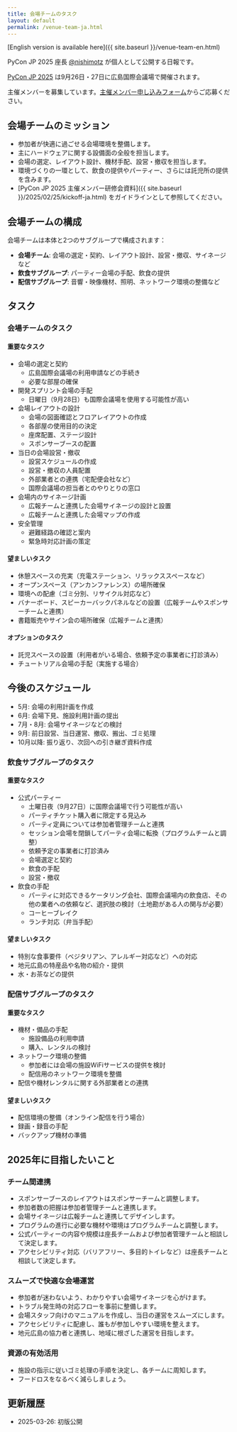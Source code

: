 ```yaml
---
title: 会場チームのタスク
layout: default
permalink: /venue-team-ja.html
---
```


[English version is available here]({{ site.baseurl }}/venue-team-en.html)

PyCon JP 2025 座長 [@nishimotz](https://d.nishimotz.com/aboutme) が個人として公開する日報です。

[PyCon JP 2025](https://2025.pycon.jp/) は9月26日・27日に広島国際会議場で開催されます。

主催メンバーを募集しています。[主催メンバー申し込みフォーム](https://forms.gle/7irqYKhZVj7AY7LfA)からご応募ください。

## 会場チームのミッション

- 参加者が快適に過ごせる会場環境を整備します。
- 主にハードウェアに関する設備面の全般を担当します。
- 会場の選定、レイアウト設計、機材手配、設営・撤収を担当します。
- 環境づくりの一環として、飲食の提供やパーティー、さらには託児所の提供を含みます。
- [PyCon JP 2025 主催メンバー研修会資料]({{ site.baseurl }}/2025/02/25/kickoff-ja.html) をガイドラインとして参照してください。

## 会場チームの構成

会場チームは本体と2つのサブグループで構成されます：

- **会場チーム**: 会場の選定・契約、レイアウト設計、設営・撤収、サイネージなど
- **飲食サブグループ**: パーティー会場の手配、飲食の提供
- **配信サブグループ**: 音響・映像機材、照明、ネットワーク環境の整備など

## タスク

### 会場チームのタスク

#### 重要なタスク

- 会場の選定と契約
  - 広島国際会議場の利用申請などの手続き
  - 必要な部屋の確保
- 開発スプリント会場の手配
  - 日曜日（9月28日）も国際会議場を使用する可能性が高い
- 会場レイアウトの設計
  - 会場の図面確認とフロアレイアウトの作成
  - 各部屋の使用目的の決定
  - 座席配置、ステージ設計
  - スポンサーブースの配置
- 当日の会場設営・撤収
  - 設営スケジュールの作成
  - 設営・撤収の人員配置
  - 外部業者との連携（宅配便会社など）
  - 国際会議場の担当者とのやりとりの窓口
- 会場内のサイネージ計画
  - 広報チームと連携した会場サイネージの設計と設置
  - 広報チームと連携した会場マップの作成
- 安全管理
  - 避難経路の確認と案内
  - 緊急時対応計画の策定

#### 望ましいタスク

- 休憩スペースの充実（充電ステーション、リラックススペースなど）
- オープンスペース（アンカンファレンス）の場所確保
- 環境への配慮（ゴミ分別、リサイクル対応など）
- バナーボード、スピーカーバックパネルなどの設置（広報チームやスポンサーチームと連携）
- 書籍販売やサイン会の場所確保（広報チームと連携）

#### オプションのタスク

- 託児スペースの設置（利用者がいる場合、依頼予定の事業者に打診済み）
- チュートリアル会場の手配（実施する場合）

## 今後のスケジュール

- 5月: 会場の利用計画を作成
- 6月: 会場下見、施設利用計画の提出
- 7月・8月: 会場サイネージなどの検討
- 9月: 前日設営、当日運営、撤収、搬出、ゴミ処理
- 10月以降: 振り返り、次回への引き継ぎ資料作成

### 飲食サブグループのタスク

#### 重要なタスク

- 公式パーティー
  - 土曜日夜（9月27日）に国際会議場で行う可能性が高い
  - パーティチケット購入者に限定する見込み
  - パーティ定員については参加者管理チームと連携
  - セッション会場を閉鎖してパーティ会場に転換（プログラムチームと調整）
  - 依頼予定の事業者に打診済み
  - 会場選定と契約
  - 飲食の手配
  - 設営・撤収
- 飲食の手配
  - パーティに対応できるケータリング会社、国際会議場内の飲食店、その他の業者への依頼など、選択肢の検討（土地勘がある人の関与が必要）
  - コーヒーブレイク
  - ランチ対応（弁当手配）

#### 望ましいタスク

- 特別な食事要件（ベジタリアン、アレルギー対応など）への対応
- 地元広島の特産品や名物の紹介・提供
- 水・お茶などの提供

### 配信サブグループのタスク

#### 重要なタスク

- 機材・備品の手配
  - 施設備品の利用申請
  - 購入、レンタルの検討
- ネットワーク環境の整備
  - 参加者には会場の施設WiFiサービスの提供を検討
  - 配信用のネットワーク環境を整備
- 配信や機材レンタルに関する外部業者との連携

#### 望ましいタスク

- 配信環境の整備（オンライン配信を行う場合）
- 録画・録音の手配
- バックアップ機材の準備

## 2025年に目指したいこと

### チーム間連携

- スポンサーブースのレイアウトはスポンサーチームと調整します。
- 参加者数の把握は参加者管理チームと連携します。
- 会場サイネージは広報チームと連携してデザインします。
- プログラムの進行に必要な機材や環境はプログラムチームと調整します。
- 公式パーティーの内容や規模は座長チームおよび参加者管理チームと相談して決定します。
- アクセシビリティ対応（バリアフリー、多目的トイレなど）は座長チームと相談して決定します。

### スムーズで快適な会場運営

- 参加者が迷わないよう、わかりやすい会場サイネージを心がけます。
- トラブル発生時の対応フローを事前に整備します。
- 会場スタッフ向けのマニュアルを作成し、当日の運営をスムーズにします。
- アクセシビリティに配慮し、誰もが参加しやすい環境を整えます。
- 地元広島の協力者と連携し、地域に根ざした運営を目指します。

### 資源の有効活用

- 施設の指示に従いゴミ処理の手順を決定し、各チームに周知します。
- フードロスをなるべく減らしましょう。

## 更新履歴

- 2025-03-26: 初版公開
